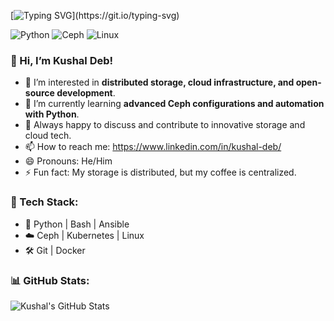 [![Typing SVG](https://readme-typing-svg.demolab.com?font=Fira+Code&size=18&pause=1000&color=00FF00&center=true&vCenter=true&width=500&lines=Solving+problems...;Debugging+Ceph...;Automating+Storage...)](https://git.io/typing-svg)


![Python](https://img.shields.io/badge/Python-3.9-blue?style=flat&logo=python)
![Ceph](https://img.shields.io/badge/Ceph-Storage-red?style=flat&logo=ceph)
![Linux](https://img.shields.io/badge/Linux-Lover-black?style=flat&logo=linux)


### 👋 Hi, I’m Kushal Deb!

- 👀 I’m interested in **distributed storage, cloud infrastructure, and open-source development**.
- 🌱 I’m currently learning **advanced Ceph configurations and automation with Python**.
- 💞️ Always happy to discuss and contribute to innovative storage and cloud tech.
- 📫 How to reach me: https://www.linkedin.com/in/kushal-deb/
- 😄 Pronouns: He/Him
- ⚡ Fun fact: My storage is distributed, but my coffee is centralized.

### 🚀 Tech Stack:
- 🐍 Python | Bash | Ansible
- ☁️ Ceph | Kubernetes | Linux
- 🛠️ Git | Docker

### 📊 GitHub Stats:
![Kushal's GitHub Stats](https://github-readme-stats.vercel.app/api?username=Kushal-deb&show_icons=true&theme=radical&hide=stars)


<!---
Kushal-deb/Kushal-deb is a ✨ special ✨ repository because its `README.md` (this file) appears on your GitHub profile.
You can click the Preview link to take a look at your changes.
--->
